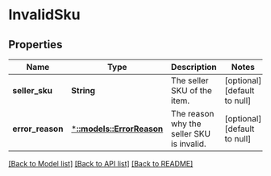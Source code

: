 # InvalidSku

## Properties
Name | Type | Description | Notes
------------ | ------------- | ------------- | -------------
**seller_sku** | **String** | The seller SKU of the item. | [optional] [default to null]
**error_reason** | [***::models::ErrorReason**](ErrorReason.md) | The reason why the seller SKU is invalid. | [optional] [default to null]

[[Back to Model list]](../README.md#documentation-for-models) [[Back to API list]](../README.md#documentation-for-api-endpoints) [[Back to README]](../README.md)


